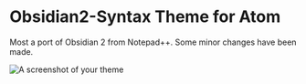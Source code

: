 # Obsidian2-Syntax Theme for Atom

Most a port of Obsidian 2 from Notepad++. Some minor changes have been made.

![A screenshot of your theme](https://f.cloud.github.com/assets/69169/2289498/4c3cb0ec-a009-11e3-8dbd-077ee11741e5.gif)
